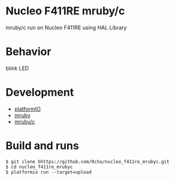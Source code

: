 Nucleo F411RE mruby/c
===========
mruby/c run on Nucleo F411RE using HAL Library 

# Behavior
blink LED

# Development
- [platformIO](https://platformio.org/)
- [mruby](https://github.com/mruby/mruby)
- [mruby/c](https://github.com/mrubyc/mrubyc)

# Build and runs
```
$ git clone hhttps://github.com/0cha/nucleo_f411re_mrubyc.git
$ cd nucleo_f411re_mrubyc
$ platformio run --target=upload
```
